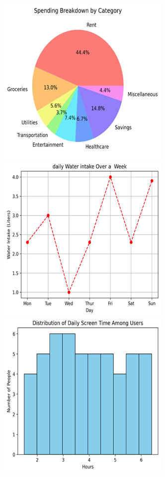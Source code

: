 

<img src='https://github.com/iMuhammadHassan/Matplotlib/blob/9540be2b28df426ebd3dd4686af3d3dd78b9846b/pie_Chart.png'  width=600px height=500px />
<img src='https://github.com/iMuhammadHassan/Matplotlib/blob/e47fa2441c447732712bf798a4d13e7912a0a850/waterIntake.png'  width=600px height=500px />
<img src='https://github.com/iMuhammadHassan/Matplotlib/blob/3bd5b7535a4953bc1eefdf8bed3715d81361e01e/Daily_ScreenTime_hist.png'  width=600px height=500px />


